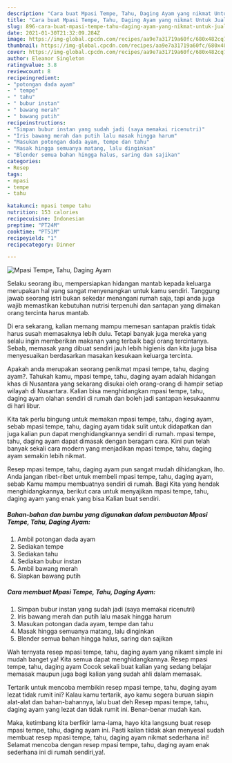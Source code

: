 ```yaml
---
description: "Cara buat Mpasi Tempe, Tahu, Daging Ayam yang nikmat Untuk Jualan"
title: "Cara buat Mpasi Tempe, Tahu, Daging Ayam yang nikmat Untuk Jualan"
slug: 896-cara-buat-mpasi-tempe-tahu-daging-ayam-yang-nikmat-untuk-jualan
date: 2021-01-30T21:32:09.284Z
image: https://img-global.cpcdn.com/recipes/aa9e7a31719a60fc/680x482cq70/mpasi-tempe-tahu-daging-ayam-foto-resep-utama.jpg
thumbnail: https://img-global.cpcdn.com/recipes/aa9e7a31719a60fc/680x482cq70/mpasi-tempe-tahu-daging-ayam-foto-resep-utama.jpg
cover: https://img-global.cpcdn.com/recipes/aa9e7a31719a60fc/680x482cq70/mpasi-tempe-tahu-daging-ayam-foto-resep-utama.jpg
author: Eleanor Singleton
ratingvalue: 3.8
reviewcount: 8
recipeingredient:
- "potongan dada ayam"
- " tempe"
- " tahu"
- " bubur instan"
- " bawang merah"
- " bawang putih"
recipeinstructions:
- "Simpan bubur instan yang sudah jadi (saya memakai ricenutri)"
- "Iris bawang merah dan putih lalu masak hingga harum"
- "Masukan potongan dada ayam, tempe dan tahu"
- "Masak hingga semuanya matang, lalu dinginkan"
- "Blender semua bahan hingga halus, saring dan sajikan"
categories:
- Resep
tags:
- mpasi
- tempe
- tahu

katakunci: mpasi tempe tahu 
nutrition: 153 calories
recipecuisine: Indonesian
preptime: "PT24M"
cooktime: "PT51M"
recipeyield: "1"
recipecategory: Dinner

---
```



![Mpasi Tempe, Tahu, Daging Ayam](https://img-global.cpcdn.com/recipes/aa9e7a31719a60fc/680x482cq70/mpasi-tempe-tahu-daging-ayam-foto-resep-utama.jpg)

Selaku seorang ibu, mempersiapkan hidangan mantab kepada keluarga merupakan hal yang sangat menyenangkan untuk kamu sendiri. Tanggung jawab seorang istri bukan sekedar menangani rumah saja, tapi anda juga wajib memastikan kebutuhan nutrisi terpenuhi dan santapan yang dimakan orang tercinta harus mantab.

Di era  sekarang, kalian memang mampu memesan santapan praktis tidak harus susah memasaknya lebih dulu. Tetapi banyak juga mereka yang selalu ingin memberikan makanan yang terbaik bagi orang tercintanya. Sebab, memasak yang dibuat sendiri jauh lebih higienis dan kita juga bisa menyesuaikan berdasarkan masakan kesukaan keluarga tercinta. 



Apakah anda merupakan seorang penikmat mpasi tempe, tahu, daging ayam?. Tahukah kamu, mpasi tempe, tahu, daging ayam adalah hidangan khas di Nusantara yang sekarang disukai oleh orang-orang di hampir setiap wilayah di Nusantara. Kalian bisa menghidangkan mpasi tempe, tahu, daging ayam olahan sendiri di rumah dan boleh jadi santapan kesukaanmu di hari libur.

Kita tak perlu bingung untuk memakan mpasi tempe, tahu, daging ayam, sebab mpasi tempe, tahu, daging ayam tidak sulit untuk didapatkan dan juga kalian pun dapat menghidangkannya sendiri di rumah. mpasi tempe, tahu, daging ayam dapat dimasak dengan beragam cara. Kini pun telah banyak sekali cara modern yang menjadikan mpasi tempe, tahu, daging ayam semakin lebih nikmat.

Resep mpasi tempe, tahu, daging ayam pun sangat mudah dihidangkan, lho. Anda jangan ribet-ribet untuk membeli mpasi tempe, tahu, daging ayam, sebab Kamu mampu membuatnya sendiri di rumah. Bagi Kita yang hendak menghidangkannya, berikut cara untuk menyajikan mpasi tempe, tahu, daging ayam yang enak yang bisa Kalian buat sendiri.

<!--inarticleads1-->

##### Bahan-bahan dan bumbu yang digunakan dalam pembuatan Mpasi Tempe, Tahu, Daging Ayam:

1. Ambil potongan dada ayam
1. Sediakan  tempe
1. Sediakan  tahu
1. Sediakan  bubur instan
1. Ambil  bawang merah
1. Siapkan  bawang putih




<!--inarticleads2-->

##### Cara membuat Mpasi Tempe, Tahu, Daging Ayam:

1. Simpan bubur instan yang sudah jadi (saya memakai ricenutri)
1. Iris bawang merah dan putih lalu masak hingga harum
1. Masukan potongan dada ayam, tempe dan tahu
1. Masak hingga semuanya matang, lalu dinginkan
1. Blender semua bahan hingga halus, saring dan sajikan




Wah ternyata resep mpasi tempe, tahu, daging ayam yang nikamt simple ini mudah banget ya! Kita semua dapat menghidangkannya. Resep mpasi tempe, tahu, daging ayam Cocok sekali buat kalian yang sedang belajar memasak maupun juga bagi kalian yang sudah ahli dalam memasak.

Tertarik untuk mencoba membikin resep mpasi tempe, tahu, daging ayam lezat tidak rumit ini? Kalau kamu tertarik, ayo kamu segera buruan siapin alat-alat dan bahan-bahannya, lalu buat deh Resep mpasi tempe, tahu, daging ayam yang lezat dan tidak rumit ini. Benar-benar mudah kan. 

Maka, ketimbang kita berfikir lama-lama, hayo kita langsung buat resep mpasi tempe, tahu, daging ayam ini. Pasti kalian tiidak akan menyesal sudah membuat resep mpasi tempe, tahu, daging ayam nikmat sederhana ini! Selamat mencoba dengan resep mpasi tempe, tahu, daging ayam enak sederhana ini di rumah sendiri,ya!.

